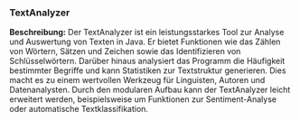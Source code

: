 ### TextAnalyzer

**Beschreibung:** Der TextAnalyzer ist ein leistungsstarkes Tool zur Analyse und Auswertung von Texten in Java. Er bietet Funktionen wie das Zählen von Wörtern, Sätzen und Zeichen sowie das Identifizieren von Schlüsselwörtern. Darüber hinaus analysiert das Programm die Häufigkeit bestimmter Begriffe und kann Statistiken zur Textstruktur generieren. Dies macht es zu einem wertvollen Werkzeug für Linguisten, Autoren und Datenanalysten. Durch den modularen Aufbau kann der TextAnalyzer leicht erweitert werden, beispielsweise um Funktionen zur Sentiment-Analyse oder automatische Textklassifikation.